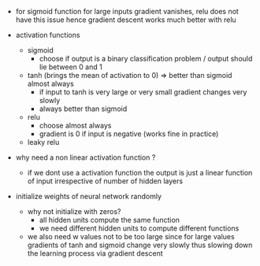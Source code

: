 * for sigmoid function for large inputs gradient vanishes, relu does not have this issue hence gradient descent works much better with relu
* activation functions
  * sigmoid
    * choose if output is a binary classification problem / output should lie between 0 and 1
  * tanh (brings the mean of activation to 0) => better than sigmoid almost always
    * if input to tanh is very large or very small gradient changes very slowly
    * always better than sigmoid
  * relu
    * choose almost always
    * gradient is 0 if input is negative (works fine in practice)
  * leaky relu
  
* why need a non linear activation function ?
  * if we dont use a activation function the output is just a linear function of input irrespective of number of hidden layers
  
* initialize weights of neural network randomly
  * why not initialize with zeros?
    * all hidden units compute the same function
    * we need different hidden units to compute different functions 
  * we also need w values not to be too large since for large values gradients of tanh and sigmoid change very slowly thus slowing down the learning process via gradient descent
